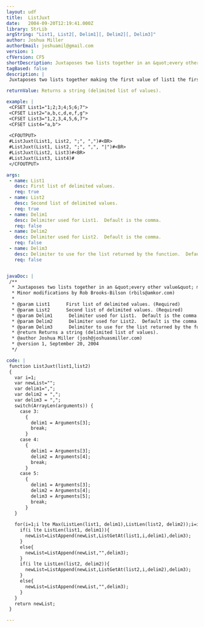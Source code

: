 ```yaml
---
layout: udf
title:  ListJuxt
date:   2004-09-20T12:19:41.000Z
library: StrLib
argString: "List1, List2[, Delim1][, Delim2][, Delim3]"
author: Joshua Miller
authorEmail: joshuamil@gmail.com
version: 1
cfVersion: CF5
shortDescription: Juxtaposes two lists together in an &quot;every other value&quot; method.
tagBased: false
description: |
 Juxtaposes two lists together making the first value of list1 the first value of the new list and the first value of list2 the second value of the new list, ad nauseum. Inserts blank values if one list is longer than the other.

returnValue: Returns a string (delimited list of values).

example: |
 <CFSET List1="1;2;3;4;5;6;7">
 <CFSET List2="a,b,c,d,e,f,g">
 <CFSET List3="1,2,3,4,5,6,7">
 <CFSET List4="a,b">
 
 <CFOUTPUT>
 #ListJuxt(List1, List2, ";", ",")#<BR>
 #ListJuxt(List1, List2, ";", ",", "|")#<BR>
 #ListJuxt(List2, List3)#<BR>
 #ListJuxt(List3, List4)#
 </CFOUTPUT>

args:
 - name: List1
   desc: First list of delimited values.
   req: true
 - name: List2
   desc: Second list of delimited values.
   req: true
 - name: Delim1
   desc: Delimiter used for List1.  Default is the comma.
   req: false
 - name: Delim2
   desc: Delimiter used for List2.  Default is the comma.
   req: false
 - name: Delim3
   desc: Delimiter to use for the list returned by the function.  Default is the comma.
   req: false


javaDoc: |
 /**
  * Juxtaposes two lists together in an &quot;every other value&quot; method.
  * Minor modifications by Rob Brooks-Bilson (rbils@amkor.com)
  * 
  * @param List1      First list of delimited values. (Required)
  * @param List2      Second list of delimited values. (Required)
  * @param Delim1      Delimiter used for List1.  Default is the comma. (Optional)
  * @param Delim2      Delimiter used for List2.  Default is the comma. (Optional)
  * @param Delim3      Delimiter to use for the list returned by the function.  Default is the comma. (Optional)
  * @return Returns a string (delimited list of values). 
  * @author Joshua Miller (josh@joshuasmiller.com) 
  * @version 1, September 20, 2004 
  */

code: |
 function ListJuxt(list1,list2)
 {
   var i=1;
   var newList="";
   var delim1=",";
   var delim2 = ",";
   var delim3 = ",";
   switch(ArrayLen(arguments)) {
     case 3:
       {
         delim1 = Arguments[3];
         break;
       }
     case 4:
       {
         delim1 = Arguments[3];
         delim2 = Arguments[4];
         break;
       }
     case 5:
       {
         delim1 = Arguments[3];
         delim2 = Arguments[4];          
         delim3 = Arguments[5];
         break;
       }        
   }
 
   for(i=1;i lte Max(ListLen(list1, delim1),ListLen(list2, delim2));i=i+1){
     if(i lte ListLen(list1, delim1)){
       newList=ListAppend(newList,ListGetAt(list1,i,delim1),delim3);
     }
     else{
       newList=ListAppend(newList,"",delim3);
     }
     if(i lte ListLen(list2, delim2)){
       newList=ListAppend(newList,ListGetAt(list2,i,delim2),delim3);
     }
     else{
       newList=ListAppend(newList,"",delim3);
     }
   }
   return newList;
 }

---
```



